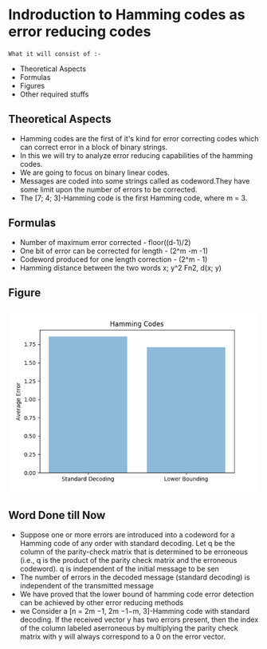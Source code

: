 # Indroduction to Hamming codes as error reducing codes

```
What it will consist of :- 
```

* Theoretical Aspects
* Formulas
* Figures
* Other required stuffs

## Theoretical Aspects

* Hamming codes are the first of it's kind for error correcting codes which can correct error in a block of binary strings. 
* In this we will try to analyze error reducing capabilities of the hamming codes. 
* We are going to focus on binary linear codes. 
* Messages are coded into some strings called as codeword.They have some limit upon the number of errors to be corrected.
* The [7; 4; 3]-Hamming code is the first Hamming code, where m = 3.

## Formulas

* Number of maximum error corrected - floor((d-1)/2)
* One bit of error can be corrected for length - (2^m -m -1)
* Codeword produced for one length correction - (2^m - 1)
* Hamming distance between the two words x; y^2 Fn2, d(x; y)

## Figure

![Hamming Code](Figure.png)



## Word Done till Now

*  Suppose one or more errors are introduced into a codeword for a Hamming code of any order with standard decoding. Let q be the column of the parity-check matrix that is
determined to be erroneous (i.e., q is the product of the parity check matrix and the erroneous codeword). q is independent
of the initial message to be sen
*  The number of errors in the decoded message (standard decoding) is independent of the transmitted message
*  We have proved that the lower bound of hamming code error detection can be achieved by other error reducing methods
*  we  Consider a [n = 2m −1, 2m −1−m, 3]-Hamming code with standard decoding. If the received vector y has two errors present, then the index of the column labeled aserroneous by multiplying the parity check matrix with y will
always correspond to a 0 on the error vector.

